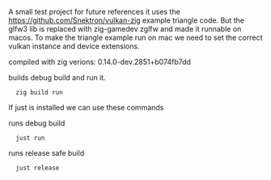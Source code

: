 A small test project for future references it uses the https://github.com/Snektron/vulkan-zig example triangle code.
But the glfw3 lib is replaced with zig-gamedev zglfw and made it runnable on macos.
To make the triangle example run on mac we need to set the correct vulkan instance and device extensions. 

compiled with zig verions: 0.14.0-dev.2851+b074fb7dd

builds debug build and run it.
```
  zig build run
```


If just is installed we can use these commands

runs debug build
```
  just run
```

runs release safe build
```
  just release
```
